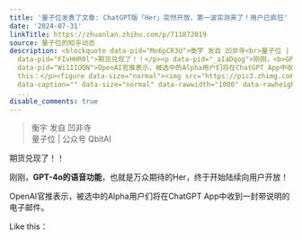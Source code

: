 ```yaml
---
title: '量子位发表了文章: ChatGPT版「Her」突然开放，第一波实测来了！用户已疯狂'
date: '2024-07-31'
linkTitle: https://zhuanlan.zhihu.com/p/711872019
source: 量子位的知乎动态
description: <blockquote data-pid="Mo6pCR3U">衡宇 发自 凹非寺<br>量子位 | 公众号 QbitAI</blockquote><p
  data-pid="FIvHHR0l">期货兑现了！！</p><p data-pid="_aIaDqog">刚刚，<b>GPT-4o的语音功能</b>，也就是万众期待的Her，终于开始陆续向用户开放！</p><p
  data-pid="Wi1IIOQN">OpenAI官推表示，被选中的Alpha用户们将在ChatGPT App中收到一封带说明的电子邮件。</p><p data-pid="SWoIrbIQ">Like
  this：</p><figure data-size="normal"><img src="https://pic3.zhimg.com/v2-ccf9ed51b3d7a0636ffdc457bb2ddd5a.jpg"
  data-caption="" data-size="normal" data-rawwidth="1080" data-rawheight="1080" class="origin_image
  ...
disable_comments: true
---
```

<blockquote data-pid="Mo6pCR3U">衡宇 发自 凹非寺<br>量子位 | 公众号 QbitAI</blockquote><p data-pid="FIvHHR0l">期货兑现了！！</p><p data-pid="_aIaDqog">刚刚，<b>GPT-4o的语音功能</b>，也就是万众期待的Her，终于开始陆续向用户开放！</p><p data-pid="Wi1IIOQN">OpenAI官推表示，被选中的Alpha用户们将在ChatGPT App中收到一封带说明的电子邮件。</p><p data-pid="SWoIrbIQ">Like this：</p><figure data-size="normal"><img src="https://pic3.zhimg.com/v2-ccf9ed51b3d7a0636ffdc457bb2ddd5a.jpg" data-caption="" data-size="normal" data-rawwidth="1080" data-rawheight="1080" class="origin_image ...
